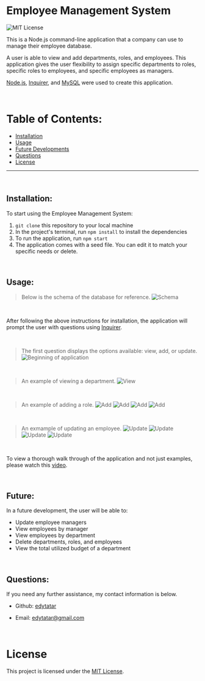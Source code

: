 # Employee Management System

  ![MIT License](https://img.shields.io/badge/License-MIT-yellow.svg)
  <br>
  
  This is a Node.js command-line application that a company can use to manage their employee database. 
  
  A user is able to view and add departments, roles, and employees. This application gives the user flexibility to assign specific departments to roles, specific roles to employees, and specific employees as managers. 

 [Node.js](https://nodejs.org/en/), [Inquirer](https://www.npmjs.com/package/inquirer), and [MySQL](https://www.mysql.com/) were used to create this application. 


  &nbsp;
  # Table of Contents:
  * [Installation](#installation)
  * [Usage](#usage)
  * [Future Developments](#future)
  * [Questions](#questions)
  * [License](#license)
  
---
&nbsp;
  ## Installation:
  To start using the Employee Management System:
  &nbsp;
  1. `git clone` this repository to your local machine
  2. In the project's terminal, run `npm install` to install the dependencies
  3. To run the application, run `npm start`
  4. The application comes with a seed file. You can edit it to match your specific needs or delete. 


  &nbsp;
  ## Usage:

  > Below is the schema of the database for reference.
  ![Schema](https://user-images.githubusercontent.com/87889660/148155176-d5a1e54d-2ba3-46bb-a88d-f7a72db6a810.png)


&nbsp;

  After following the above instructions for installation, the application will prompt the user with questions using [Inquirer](https://www.npmjs.com/package/inquirer). 

&nbsp;
> The first question displays the options available: view, add, or update.
![Beginning of application](https://user-images.githubusercontent.com/87889660/148154350-7359b143-5852-4bf1-af0b-cf15bc17757e.png)

&nbsp;
> An example of viewing a department.
![View](https://user-images.githubusercontent.com/87889660/148154428-7563df10-b77b-4020-aac2-3e576f604373.png)

&nbsp;
> An example of adding a role. 
![Add](https://user-images.githubusercontent.com/87889660/148154475-a3588d2c-e82d-4745-ab4a-f130b2d9740f.png)
![Add](https://user-images.githubusercontent.com/87889660/148154485-7e637df8-410f-41ae-b099-fd8ba67ffdc4.png)
![Add](https://user-images.githubusercontent.com/87889660/148154491-9981dce8-2d72-4dd0-9b4c-01b1df4244a0.png)
![Add](https://user-images.githubusercontent.com/87889660/148154496-eea048a5-b75e-4ae0-aa52-eba012b93cc4.png)

&nbsp;
> An exmample of updating an employee.
![Update](https://user-images.githubusercontent.com/87889660/148154762-3b1575b1-d47d-4bf1-9683-a80111bd1579.png)
![Update](https://user-images.githubusercontent.com/87889660/148154819-5ed8253c-9c9f-4c06-a081-ff39ab2b2a80.png)
![Update](https://user-images.githubusercontent.com/87889660/148154867-6f5ac14b-e97c-4f99-8583-a382dbb671b4.png)
![Update](https://user-images.githubusercontent.com/87889660/148154875-bf5e6ddd-46df-4fab-acd0-c7f3d2113a68.png)


&nbsp;

  To view a thorough walk through of the application and not just examples, please watch this [video](). 

&nbsp;
  ## Future:
  In a future development, the user will be able to:
  
  * Update employee managers
  * View employees by manager
  * View employees by department
  * Delete departments, roles, and employees
  * View the total utilized budget of a department

  &nbsp;
  ## Questions:
  If you need any further assistance, my contact information is below.
  * Github: [edytatar](<https://github.com/edytatar>)
  
  * Email: edytatar@gmail.com

  &nbsp;
# License
This project is licensed under the [MIT License](https://opensource.org/licenses/MIT).